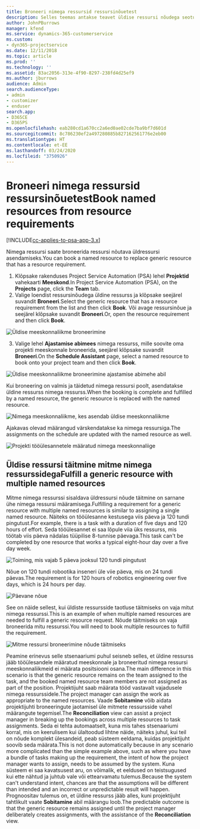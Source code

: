 ```yaml
---
title: Broneeri nimega ressursid ressursinõuetest
description: Selles teemas antakse teavet üldise ressursi nõudega seotud nimega ressursside broneerimise kohta.
author: JohnPBurrows
manager: kfend
ms.service: dynamics-365-customerservice
ms.custom:
- dyn365-projectservice
ms.date: 12/11/2018
ms.topic: article
ms.prod: ''
ms.technology: ''
ms.assetid: 83ac2056-313e-4f90-8297-238fd4d25ef9
ms.author: jburrows
audience: Admin
search.audienceType:
- admin
- customizer
- enduser
search.app:
- D365CE
- D365PS
ms.openlocfilehash: eab280cd1a670cc2a6ed0ae02cde7ba9bf7d601d
ms.sourcegitcommit: 8c786230ef2a497280885b827162561776e2eb00
ms.translationtype: HT
ms.contentlocale: et-EE
ms.lasthandoff: 03/24/2020
ms.locfileid: "3750926"
---
```

# <a name="book-named-resources-from-resource-requirements"></a><span data-ttu-id="e340d-103">Broneeri nimega ressursid ressursinõuetest</span><span class="sxs-lookup"><span data-stu-id="e340d-103">Book named resources from resource requirements</span></span>

[!INCLUDE[cc-applies-to-psa-app-3.x](../includes/cc-applies-to-psa-app-3x.md)]

<span data-ttu-id="e340d-104">Nimega ressursi saate broneerida ressursi nõutava üldressursi asendamiseks.</span><span class="sxs-lookup"><span data-stu-id="e340d-104">You can book a named resource to replace generic resource that has a resource requirement.</span></span>

1. <span data-ttu-id="e340d-105">Klõpsake rakenduses Project Service Automation (PSA) lehel **Projektid** vahekaarti **Meeskond**.</span><span class="sxs-lookup"><span data-stu-id="e340d-105">In Project Service Automation (PSA), on the **Projects** page, click the **Team** tab.</span></span>
2. <span data-ttu-id="e340d-106">Valige loendist ressursinõudega üldine ressurss ja klõpsake seejärel suvandit **Broneeri**.</span><span class="sxs-lookup"><span data-stu-id="e340d-106">Select the generic resource that has a resource requirement from the list and then click **Book**.</span></span> <span data-ttu-id="e340d-107">Või avage ressursinõue ja seejärel klõpsake suvandit **Broneeri**.</span><span class="sxs-lookup"><span data-stu-id="e340d-107">Or, open the resource requirement and then click **Book**.</span></span>


![Üldise meeskonnaliikme broneerimine](media/RM-how-to-14.png)


3. <span data-ttu-id="e340d-109">Valige lehel **Ajastamise abimees** nimega ressurss, mille soovite oma projekti meeskonnale broneerida, seejärel klõpsake suvandit **Broneeri**.</span><span class="sxs-lookup"><span data-stu-id="e340d-109">On the **Schedule Assistant** page, select a named resource to book onto your project team and then click **Book**.</span></span>

![Üldise meeskonnaliikme broneerimine ajastamise abimehe abil](media/RM-how-to-15.png)

<span data-ttu-id="e340d-111">Kui broneering on valmis ja täidetud nimega ressursi poolt, asendatakse üldine ressurss nimega ressurss.</span><span class="sxs-lookup"><span data-stu-id="e340d-111">When the booking is complete and fulfilled by a named resource, the generic resource is replaced with the named resource.</span></span>

![Nimega meeskonnaliikme, kes asendab üldise meeskonnaliikme](media/RM-how-to-16.png)

<span data-ttu-id="e340d-113">Ajakavas olevad määrangud värskendatakse ka nimega ressursiga.</span><span class="sxs-lookup"><span data-stu-id="e340d-113">The assignments on the schedule are updated with the named resource as well.</span></span>

![Projekti tööülesannetele määratud nimega meeskonnaliige](media/RM-how-to-17.png)

## <a name="fulfill-a-generic-resource-with-multiple-named-resources"></a><span data-ttu-id="e340d-115">Üldise ressursi täitmine mitme nimega ressurssidega</span><span class="sxs-lookup"><span data-stu-id="e340d-115">Fulfill a generic resource with multiple named resources</span></span>
<span data-ttu-id="e340d-116">Mitme nimega ressurssi sisaldava üldressursi nõude täitmine on sarnane ühe nimega ressursi määramisega.</span><span class="sxs-lookup"><span data-stu-id="e340d-116">Fulfilling a requirement for a generic resource with multiple named resources is similar to assigning a single named resource.</span></span> <span data-ttu-id="e340d-117">Näiteks on tööülesanne kestusega viis päeva ja 120 tundi pingutust.</span><span class="sxs-lookup"><span data-stu-id="e340d-117">For example, there is a task with a duration of five days and 120 hours of effort.</span></span> <span data-ttu-id="e340d-118">Seda tööülesannet ei saa lõpule viia üks ressurss, mis töötab viis päeva nädalas tüüpilise 8-tunnise päevaga.</span><span class="sxs-lookup"><span data-stu-id="e340d-118">This task can't be completed by one resource that works a typical eight-hour day over a five day week.</span></span> 

![Toiming, mis vajab 5 päeva jooksul 120 tundi pingutust](media/RM-how-to-21.png)

<span data-ttu-id="e340d-120">Nõue on 120 tundi robootika inseneri üle viie päeva, mis on 24 tundi päevas.</span><span class="sxs-lookup"><span data-stu-id="e340d-120">The requirement is for 120 hours of robotics engineering over five days, which is 24 hours per day.</span></span>

![Päevane nõue](media/RM-how-to-22.png)

<span data-ttu-id="e340d-122">See on näide sellest, kui üldiste ressursside taotluse täitmiseks on vaja mitut nimega ressurssi.</span><span class="sxs-lookup"><span data-stu-id="e340d-122">This is an example of when multiple named resources are needed to fulfill a generic resource request.</span></span> <span data-ttu-id="e340d-123">Nõude täitmiseks on vaja broneerida mitu ressurssi.</span><span class="sxs-lookup"><span data-stu-id="e340d-123">You will need to book multiple resources to fulfill the requirement.</span></span>

![Mitme ressursi broneerimine nõude täitmiseks](media/RM-how-to-23.png)

<span data-ttu-id="e340d-125">Peamine erinevus selle stsenaariumi puhul seisneb selles, et üldine ressurss jääb tööülesandele määratud meeskonnale ja broneeritud nimega ressursi meeskonnaliikmeid ei määrata positsiooni osana.</span><span class="sxs-lookup"><span data-stu-id="e340d-125">The main difference in this scenario is that the generic resource remains on the team assigned to the task, and the booked named resource team members are not assigned as part of the position.</span></span> <span data-ttu-id="e340d-126">Projektijuht saab määrata tööd vastavalt vajadusele nimega ressurssidele.</span><span class="sxs-lookup"><span data-stu-id="e340d-126">The project manager can assign the work as appropriate to the named resources.</span></span> <span data-ttu-id="e340d-127">Vaade **Sobitamine** võib aidata projektijuhti broneeringute jaotamisel üle mitmete ressursside vahel määrangute tegemisel.</span><span class="sxs-lookup"><span data-stu-id="e340d-127">The **Reconciliation** view can assist a project manager in breaking up the bookings across multiple resources to task assignments.</span></span> <span data-ttu-id="e340d-128">Seda ei tehta automaatselt, kuna mis tahes stsenaariumi korral, mis on keerulisem kui ülaltoodud lihtne näide, näiteks juhul, kui teil on nõude komplekt ülesandeid, peab süsteem eeldama, kuidas projektijuht soovib seda määrata.</span><span class="sxs-lookup"><span data-stu-id="e340d-128">This is not done automatically because in any scenario more complicated than the simple example above, such as where you have a bundle of tasks making up the requirement, the intent of how the project manager wants to assign, needs to be assumed by the system.</span></span> <span data-ttu-id="e340d-129">Kuna süsteem ei saa kavatsusest aru, on võimalik, et eeldused on teistsugused kui ette nähtud ja juhtub vale või ettearvamatu tulemus.</span><span class="sxs-lookup"><span data-stu-id="e340d-129">Because the system can't understand intent, chances are that the assumptions will be different than intended and an incorrect or unpredictable result will happen.</span></span> <span data-ttu-id="e340d-130">Prognoositav tulemus on, et üldine ressurss jääb alles, kuni projektijuht tahtlikult vaate **Sobitamine** abil määrangu loob.</span><span class="sxs-lookup"><span data-stu-id="e340d-130">The predictable outcome is that the generic resource remains assigned until the project manager deliberately creates assignments, with the assistance of the **Reconciliation** view.</span></span>


